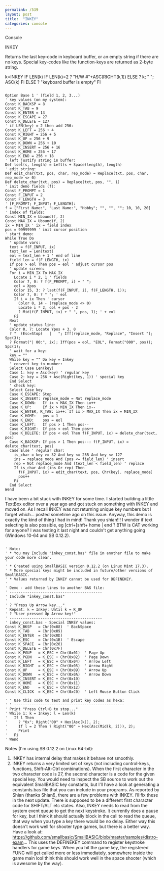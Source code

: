 ```yaml
---
permalink: /539
layout: post
title:  "INKEY"
categories: console
---
```

Console

INKEY

Returns the last key-code in keyboard buffer, or an empty string if there are no keys. Special key-codes like the function-keys are returned as 2-byte string.


k=INKEY
IF LEN(k)
  IF LEN(k)=2
    ? "H/W #"+ASC(RIGHT(k,1))
  ELSE
    ? k; " "; ASC(k)
  FI
ELSE
  ? "keyboard buffer is empty"
FI

```

Option Base 1 ' (field 1, 2, 3...)
' key values (on my system):
Const K_BACKSP = 8
Const K_TAB = 9
Const K_ENTER = 13
Const K_ESCAPE = 27
Const K_DELETE = 127
' if LEN(key) = 2 then add 256:
Const K_LEFT = 256 + 4
Const K_RIGHT = 256 + 5
Const K_UP = 256 + 9
Const K_DOWN = 256 + 10
Const K_INSERT = 256 + 16
Const K_HOME = 256 + 17
Const K_END = 256 + 18
' left justify string in buffer:
Def lset(s, length) = Left(s + Space(length), length)
' edit string:
Def edit_char(txt, pos, char, rep_mode) = Replace(txt, pos, char, rep_mode <> 0)
Def delete_char(txt, pos) = Replace(txt, pos, "", 1)
' init demo fields (f):
Const F_PROMPT = 1
Const F_INPUT = 2
Const F_LENGTH = 3
' [F_PROMPT; F_INPUT; F_LENGTH]:
f = ["First Name:", "Last Name:", "Hobby"; "", "", ""; 10, 10, 20]
' index of fields:
Const MIN_IX = Lbound(f, 2)
Const MAX_IX = Ubound(f, 2)
ix = MIN_IX ' ix = field index
pos = 99999999 ' init cursor position
' start demo:
While True Do
  ' update vars:
  text = f(F_INPUT, ix)
  text_len = Len(text)
  eol = text_len + 1 ' end of line
  field_len = f(F_LENGTH, ix)
  If pos > eol Then pos = eol ' adjust cursor pos
  ' update screen:
  For i = MIN_IX To MAX_IX
    Locate i * 2, 1 ' fields
    Color 7, 0: ? f(F_PROMPT, i) + " ";
    col = Xpos
    Color 15, 3: ? lset(f(F_INPUT, i), f(F_LENGTH, i));
    Color 7, 0: ? " "; ' eol
    If i = ix Then ' cursor
      Color 0, 14 - (replace_mode <> 0)
      Locate i * 2, col + pos - 2
      ? Mid(f(F_INPUT, ix) + " ", pos, 1); ' + eol
    Fi
  Next
  ' update status line:
  Color 0, 7: Locate Ypos + 3, 0
  ? "  (Esc=Stop)   |   "; Iff(replace_mode, "Replace", "Insert "); Spc(3);
  ? Format("| 00:", ix); Iff(pos = eol, "EOL", Format("000", pos)); Spc(1);
  ' wait for a key:
  key = ""
  While key = "" Do key = Inkey
  ' convert key to number:
  Select Case Len(key)
  Case 1: key = Asc(key) ' regular key
  Case 2: key = 256 + Asc(Right(key, 1)) ' special key
  End Select
  ' check key:
  Select Case key
  Case K_ESCAPE: Stop
  Case K_INSERT: replace_mode = Not replace_mode
  Case K_DOWN:   If ix < MAX_IX Then ix++
  Case K_UP:     If ix > MIN_IX Then ix--
  Case K_ENTER, K_TAB: ix++: If ix > MAX_IX Then ix = MIN_IX
  Case K_HOME:   pos = 1
  Case K_END:    pos = eol
  Case K_LEFT:   If pos > 1 Then pos--
  Case K_RIGHT:  If pos < eol Then pos++
  Case K_DELETE: If pos < eol Then f(F_INPUT, ix) = delete_char(text, pos)
  Case K_BACKSP: If pos > 1 Then pos--: f(F_INPUT, ix) = delete_char(text, pos)
  Case Else ' regular char:
    is_char = key >= 32 And key <= 255 And key <> 127
    ins = replace_mode And (pos <= field_len) ' insert
    rep = Not replace_mode And (text_len < field_len) ' replace
    If is_char And (ins Or rep) Then
      f(F_INPUT, ix) = edit_char(text, pos, Chr(key), replace_mode)
      pos++
    Fi
  End Select
Wend

```

I have been a bit stuck with INKEY for some time. I started building a little TextBox editor over a year ago and got stuck on something with INKEY and moved on. As I recall INKEY was not returning unique key numbers but I forget which... posted sometime ago on this issue.
Anyway, this demo is exactly the kind of thing I had in mind! Thank you shian!!!
I wonder if text selecting is also possible, eg [ctrl+]shft+ home | end ?
BTW is CAT working for anyone? I was testing it last night and couldn't get anything going (Windows 10-64 and SB 0.12.2).
```

' Note:
' * You may Include "inkey_const.bas" file in another file to make your code more clear.
'
' * Created using SmallBASIC version 0.12.2 (on Linux Mint 17.3).
' * More special keys might be included in future/other versions of SmallBASIC.
' * Values returned by INKEY cannot be used for DEFINEKEY.
' 
' Demo - add these lines to another BAS file:
' ------------------------------------------
' Include "inkey_const.bas" 
'
' ? "Press Up Arrow key..."
' Repeat: k = Inkey: Until k = K_UP
' ? "User pressed Up Arrow key!"
' ------------------------------------------
' inkey_const.bas - Special INKEY values:
Const K_BKSP   = Chr(0x08)  ' BackSpace
Const K_TAB    = Chr(0x09)
Const K_ENTER  = Chr(0x0D)
Const K_ESC    = Chr(0x1B)  ' Escape
Const K_SPACE  = Chr(0x20)
Const K_DELETE = Chr(0x7F)
Const K_PGUP   = K_ESC + Chr(0x01)  ' Page Up
Const K_PGDN   = K_ESC + Chr(0x02)  ' Page Down
Const K_LEFT   = K_ESC + Chr(0x04)  ' Arrow Left
Const K_RIGHT  = K_ESC + Chr(0x05)  ' Arrow Right
Const K_UP     = K_ESC + Chr(0x09)  ' Arrow Up
Const K_DOWN   = K_ESC + Chr(0x0A)  ' Arrow Down
Const K_INSERT = K_ESC + Chr(0x10)
Const K_HOME   = K_ESC + Chr(0x11)
Const K_END    = K_ESC + Chr(0x12)
Const K_CLICK  = K_ESC + Chr(0xC0)  ' Left Mouse Button Click

' ' Use this code to test and print key codes as hexa:
' ' --------------------------------------------------
' Print "Press Ctrl+B to stop..."
' While 1: k = Inkey: l = Len(k)
'   If l Then
'     ? "0x"; Right("00" + Hex(Asc(k)), 2);
'     If l = 2 Then ? Right("00" + Hex(Asc(Mid(k, 2))), 2);
'     Print
'   Fi
' Wend

```

Notes (I'm using SB 0.12.2 on Linux 64-bit):
1. INKEY has internal delay that makes it behave not smoothly.
2. INKEY returns a very limited set of keys (not including control-keys, functions, Shift-Alt-Ctrl combinations).
When the first character in the two character code is 27, the second character is a code for the given special key. You would need to inspect the SB source to work out the equivalent SmallBASIC key constants, but I'll have a look at generating a constants.bas file that you can include in your programs.
As reported by Shian (thanks Shian!), there are a few problems with INKEY. I'll fix these in the next update. There is supposed to be a different first character code for SHIFT/ALT etc states.
Also, INKEY needs to read from the system event queue to get the next keystroke. It currently does a pause for key, but I think it should actually block in the call to read the queue, that way when you type a key there would be no delay. Either way this doesn't work well for shooter type games, but there is a better way. Have a look at:
https://github.com/smallbasic/SmallBASIC/blob/master/samples/distro-exam...
This uses the DEFINEKEY command to register keystroke handlers for game keys. When you hit the game key, the registered FUNC will get called more or less immediately, somewhere inside the game main looI think this should work well in the space shooter (which is awesome by the way).
